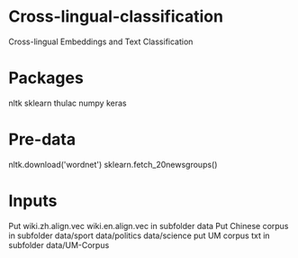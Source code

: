 # Cross-lingual-classification
Cross-lingual Embeddings and Text Classification

# Packages
nltk
sklearn
thulac
numpy
keras

# Pre-data
nltk.download('wordnet')
sklearn.fetch_20newsgroups()

# Inputs
Put wiki.zh.align.vec wiki.en.align.vec in subfolder data
Put Chinese corpus in subfolder data/sport data/politics data/science
put UM corpus txt in subfolder data/UM-Corpus
